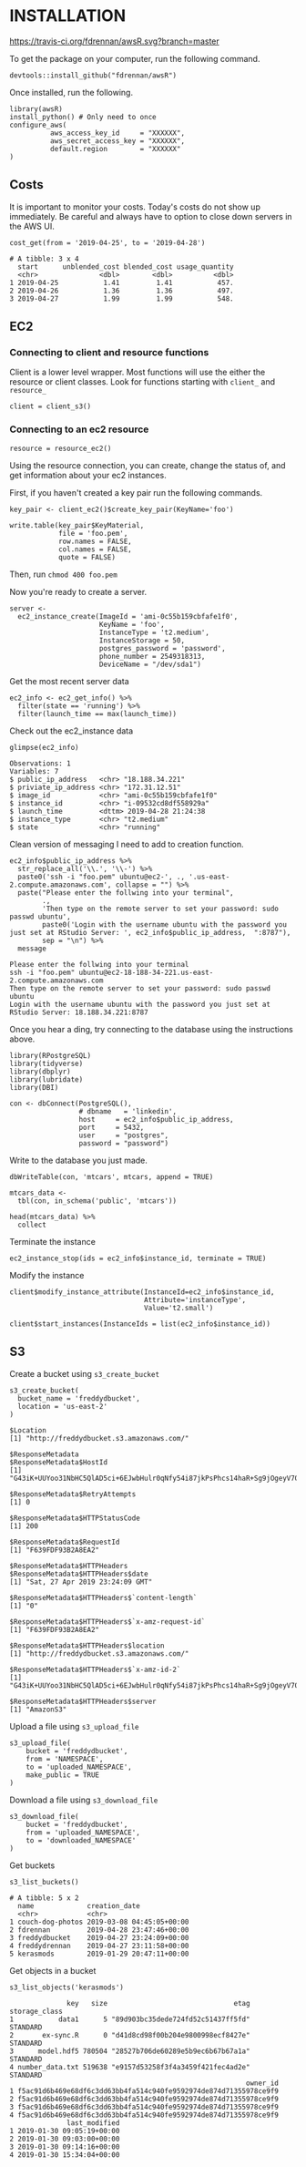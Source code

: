 # INSTALLATION

https://travis-ci.org/fdrennan/awsR.svg?branch=master

To get the package on your computer, run the following command.

```{r}
devtools::install_github("fdrennan/awsR")
```

Once installed, run the following.
```{r}
library(awsR)
install_python() # Only need to once
configure_aws(
          aws_access_key_id     = "XXXXXX",
          aws_secret_access_key = "XXXXXX",
          default.region        = "XXXXXX"
)
```

## Costs

It is important to monitor your costs. Today's costs do not show up immediately. Be careful and always have to option to close down servers in the AWS UI.

```{r}
cost_get(from = '2019-04-25', to = '2019-04-28')
```

```
# A tibble: 3 x 4
  start      unblended_cost blended_cost usage_quantity
  <chr>               <dbl>        <dbl>          <dbl>
1 2019-04-25           1.41         1.41           457.
2 2019-04-26           1.36         1.36           497.
3 2019-04-27           1.99         1.99           548.
```

## EC2

### Connecting to client and resource functions

Client is a lower level wrapper. Most functions will use the either the resource or client classes. Look for functions starting with `client_` and `resource_`
```{r}
client = client_s3()
```

### Connecting to an ec2 resource
```{r}
resource = resource_ec2()
```

Using the resource connection, you can create, change the status of, and get information about your ec2 instances.

First, if you haven't created a key pair run the following commands. 

```{r}
key_pair <- client_ec2()$create_key_pair(KeyName='foo')
 
write.table(key_pair$KeyMaterial,
            file = 'foo.pem',
            row.names = FALSE, 
            col.names = FALSE, 
            quote = FALSE)
```

Then, run `chmod 400 foo.pem`

Now you're ready to create a server. 
```{r}
server <- 
  ec2_instance_create(ImageId = 'ami-0c55b159cbfafe1f0',
                      KeyName = 'foo',
                      InstanceType = 't2.medium',
                      InstanceStorage = 50,
                      postgres_password = 'password',
                      phone_number = 2549318313,
                      DeviceName = "/dev/sda1")
```

Get the most recent server data 
```{r}
ec2_info <- ec2_get_info() %>% 
  filter(state == 'running') %>%
  filter(launch_time == max(launch_time))
```

Check out the ec2_instance data
```{r}
glimpse(ec2_info)
```

```
Observations: 1
Variables: 7
$ public_ip_address   <chr> "18.188.34.221"
$ priviate_ip_address <chr> "172.31.12.51"
$ image_id            <chr> "ami-0c55b159cbfafe1f0"
$ instance_id         <chr> "i-09532cd8df558929a"
$ launch_time         <dttm> 2019-04-28 21:24:38
$ instance_type       <chr> "t2.medium"
$ state               <chr> "running"
```


Clean version of messaging I need to add to creation function. 
```{r}
ec2_info$public_ip_address %>% 
  str_replace_all('\\.', '\\-') %>% 
  paste0('ssh -i "foo.pem" ubuntu@ec2-', ., '.us-east-2.compute.amazonaws.com', collapse = "") %>% 
  paste("Please enter the follwing into your terminal", 
        ., 
        'Then type on the remote server to set your password: sudo passwd ubuntu',
        paste0('Login with the username ubuntu with the password you just set at RStudio Server: ', ec2_info$public_ip_address,  ":8787"),
        sep = "\n") %>% 
  message
```

```
Please enter the follwing into your terminal
ssh -i "foo.pem" ubuntu@ec2-18-188-34-221.us-east-2.compute.amazonaws.com
Then type on the remote server to set your password: sudo passwd ubuntu
Login with the username ubuntu with the password you just set at RStudio Server: 18.188.34.221:8787
```

Once you hear a ding, try connecting to the database using the instructions above. 
```{r}
library(RPostgreSQL)
library(tidyverse)
library(dbplyr)
library(lubridate)
library(DBI)

con <- dbConnect(PostgreSQL(),
                 # dbname   = 'linkedin',
                 host     = ec2_info$public_ip_address,
                 port     = 5432,
                 user     = "postgres",
                 password = "password")
```

Write to the database you just made. 
```{r}
dbWriteTable(con, 'mtcars', mtcars, append = TRUE)

mtcars_data <-
  tbl(con, in_schema('public', 'mtcars'))
  
head(mtcars_data) %>%
  collect
```

Terminate the instance
```{r}
ec2_instance_stop(ids = ec2_info$instance_id, terminate = TRUE)
```

Modify the instance
```{r}
client$modify_instance_attribute(InstanceId=ec2_info$instance_id, 
                                 Attribute='instanceType',
                                 Value='t2.small')

client$start_instances(InstanceIds = list(ec2_info$instance_id))
```


## S3

Create a bucket using `s3_create_bucket`

```{r}
s3_create_bucket(
  bucket_name = 'freddydbucket', 
  location = 'us-east-2'
)
```

```
$Location
[1] "http://freddydbucket.s3.amazonaws.com/"

$ResponseMetadata
$ResponseMetadata$HostId
[1] "G43iK+UUYoo31NbHC5QlAD5ci+6EJwbHulr0qNfy54i87jkPsPhcs14haR+Sg9jOgeyV70Z8URY="

$ResponseMetadata$RetryAttempts
[1] 0

$ResponseMetadata$HTTPStatusCode
[1] 200

$ResponseMetadata$RequestId
[1] "F639FDF93B2A8EA2"

$ResponseMetadata$HTTPHeaders
$ResponseMetadata$HTTPHeaders$date
[1] "Sat, 27 Apr 2019 23:24:09 GMT"

$ResponseMetadata$HTTPHeaders$`content-length`
[1] "0"

$ResponseMetadata$HTTPHeaders$`x-amz-request-id`
[1] "F639FDF93B2A8EA2"

$ResponseMetadata$HTTPHeaders$location
[1] "http://freddydbucket.s3.amazonaws.com/"

$ResponseMetadata$HTTPHeaders$`x-amz-id-2`
[1] "G43iK+UUYoo31NbHC5QlAD5ci+6EJwbHulr0qNfy54i87jkPsPhcs14haR+Sg9jOgeyV70Z8URY="

$ResponseMetadata$HTTPHeaders$server
[1] "AmazonS3"
```

Upload a file using `s3_upload_file`
```{r}
s3_upload_file(
    bucket = 'freddydbucket', 
    from = 'NAMESPACE', 
    to = 'uploaded_NAMESPACE',
    make_public = TRUE
)
```

Download a file using `s3_download_file`
```{r}
s3_download_file(
    bucket = 'freddydbucket', 
    from = 'uploaded_NAMESPACE', 
    to = 'downloaded_NAMESPACE'
)
```

Get buckets
```{r}
s3_list_buckets()
```

```
# A tibble: 5 x 2
  name             creation_date            
  <chr>            <chr>                    
1 couch-dog-photos 2019-03-08 04:45:05+00:00
2 fdrennan         2019-04-28 23:47:46+00:00
3 freddydbucket    2019-04-27 23:24:09+00:00
4 freddydrennan    2019-04-27 23:11:58+00:00
5 kerasmods        2019-01-29 20:47:11+00:00
```

Get objects in a bucket
```{r}
s3_list_objects('kerasmods')
```

```
              key   size                               etag storage_class
1           data1      5 "89d903bc35dede724fd52c51437ff5fd"      STANDARD
2       ex-sync.R      0 "d41d8cd98f00b204e9800998ecf8427e"      STANDARD
3      model.hdf5 780504 "28527b706de60289e5b9ec6b67b67a1a"      STANDARD
4 number_data.txt 519638 "e9157d53258f3f4a3459f421fec4ad2e"      STANDARD
                                                          owner_id
1 f5ac91d6b469e68df6c3dd63bb4fa514c940fe9592974de874d71355978ce9f9
2 f5ac91d6b469e68df6c3dd63bb4fa514c940fe9592974de874d71355978ce9f9
3 f5ac91d6b469e68df6c3dd63bb4fa514c940fe9592974de874d71355978ce9f9
4 f5ac91d6b469e68df6c3dd63bb4fa514c940fe9592974de874d71355978ce9f9
              last_modified
1 2019-01-30 09:05:19+00:00
2 2019-01-30 09:03:00+00:00
3 2019-01-30 09:14:16+00:00
4 2019-01-30 15:34:04+00:00
```

